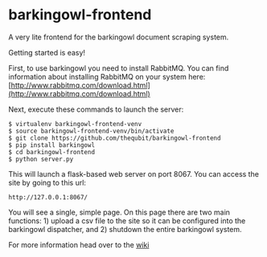 barkingowl-frontend
===================

A very lite frontend for the barkingowl document scraping system.

Getting started is easy!

First, to use barkingowl you need to install RabbitMQ.  You can find information about installing RabbitMQ on your
system here: [http://www.rabbitmq.com/download.html](http://www.rabbitmq.com/download.html)

Next, execute these commands to launch the server:

    $ virtualenv barkingowl-frontend-venv
    $ source barkingowl-frontend-venv/bin/activate
    $ git clone https://github.com/thequbit/barkingowl-frontend
    $ pip install barkingowl
    $ cd barkingowl-frontend
    $ python server.py

This will launch a flask-based web server on port 8067.  You can access the site by going to this url:

    http://127.0.0.1:8067/

You will see a single, simple page.  On this page there are two main functions: 1) upload a csv file to the site so it can be configured into the barkingowl dispatcher, and 2) shutdown the entire barkingowl system.

For more information head over to the [wiki](https://github.com/thequbit/barkingowl-frontend/wiki)
